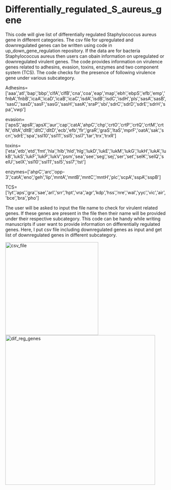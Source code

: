 # Differentially_regulated_S_aureus_gene
This code will give list of differentially regulated Staphylococcus aureus gene in different categories. The csv file for upregulated and downregulated genes can be written using code in up_down_gene_regulation repository. If the data are for bacteria Staphylococcus aureus then users can obain information on upregulated or downregulated virulent genes. The code provides information on virulence genes related to adhesins, evasion, toxins, enzymes and two component system (TCS). The code checks for the presence of following virulence gene under various subcategory.

Adhesins=['aaa','atl','bap','bbp','clfA','clfB','cna','coa','eap','map','ebh','ebpS','efb','emp','fnbA','fnbB','icaA','icaD','icaB','icaC','isdA','isdB','isdC','isdH','pls','sasA','sasB','sasC','sasD','sasF','sasG','sasH','sasK','sraP','sbi','sdrC','sdrD','sdrE','sdrH','spa','vwp']

evasion=['apsS','apsR','apsX','aur','cap','catA','ahpC','chp','crtO','crtP','crtQ','crtM','crtN','dltA','dltB','dltC','dltD','ecb','efb','flr','graR','graS','ltaS','mprF','oatA','sak','scn','sdrE','spa','ssl10','ssl11','ssl5','ssl7','tar','trx','trxR']

toxins=['eta','etb','etd','fmt','hla','hlb','hld','hlg','lukD','lukE','lukM','lukG','lukH','lukA','lukB','lukS','lukF','lukP','lukV','psm','sea','see','seg','sej','ser','set','selK','selQ','selU','selX','ssl10','ssl11','ssl5','ssl7','tst']

enzymes=['ahpC','arc','opp-3','catA','eno','geh','lip','mntA','mntB','mntC','mntH','plc','scpA','sspA','sspB']

TCS=['lyt','aps','gra','sae','arl','srr','hpt','vra','agr','kdp','hss','nre','wal','yyc','vic','air','bce','bra','pho']

The user will be asked to input the file name to check for virulent related genes. If these genes are present in the file then their name will be provided under their respective subcategory. This code can be handy while writing manuscripts if user want to provide information on differentially regulated genes. Here, I put csv file including downregulated genes as input and get list of downregulated genes in different subcategory.

<img width="291" alt="csv_file" src="https://github.com/Laxmi-Dhungel/Differentially_regulated_S_aureus_gene/assets/154451345/0afa8311-5634-4699-97bd-dc675cb029ab">

<img width="469" alt="dif_reg_genes" src="https://github.com/Laxmi-Dhungel/Differentially_regulated_S_aureus_gene/assets/154451345/2d6d2533-d227-4ae1-a8eb-1cb53e066f2a">



